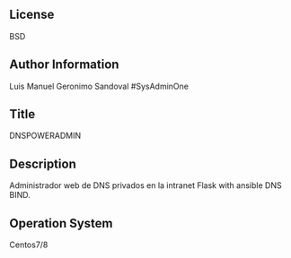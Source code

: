 License
-------
BSD

Author Information
------------------
Luis Manuel Geronimo Sandoval 
#SysAdminOne 

Title
------------------
DNSPOWERADMIN

Description
------------------
Administrador web de DNS privados en la intranet
Flask with ansible DNS BIND.

Operation System
------------------
Centos7/8